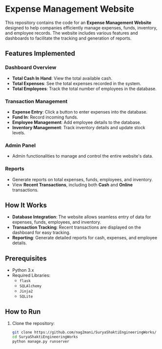 # Expense Management Website

This repository contains the code for an **Expense Management Website** designed to help companies efficiently manage expenses, funds, inventory, and employee records. The website includes various features and dashboards to facilitate the tracking and generation of reports.

## Features Implemented

### Dashboard Overview
- **Total Cash In Hand**: View the total available cash.
- **Total Expenses**: See the total expenses recorded in the system.
- **Total Employees**: Track the total number of employees in the database.

### Transaction Management
- **Expense Entry**: Click a button to enter expenses into the database.
- **Fund In**: Record incoming funds.
- **Employee Management**: Add employee details to the database.
- **Inventory Management**: Track inventory details and update stock levels.

### Admin Panel
- Admin functionalities to manage and control the entire website's data.

### Reports
- Generate reports on total expenses, funds, employees, and inventory.
- View **Recent Transactions**, including both **Cash** and **Online** transactions.

## How It Works

- **Database Integration**: The website allows seamless entry of data for expenses, funds, employees, and inventory.
- **Transaction Tracking**: Recent transactions are displayed on the dashboard for easy tracking.
- **Reporting**: Generate detailed reports for cash, expenses, and employee details.

## Prerequisites
- Python 3.x
- Required Libraries:
  - `flask`
  - `SQLAlchemy`
  - `Jinja2`
  - `SQLite`

## How to Run

1. Clone the repository:
   ```bash
   git clone https://github.com/nag2mani/SuryaShaktiEngineeringWorks/
   cd SuryaShaktiEngineeringWorks
   python manage.py runserver
